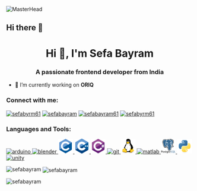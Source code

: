 
![MasterHead](https://media.licdn.com/dms/image/v2/D4D16AQGz2Mn9iySuiQ/profile-displaybackgroundimage-shrink_350_1400/B4DZcbi_cjGgAg-/0/1748513854411?e=1753920000&v=beta&t=sElXtAOWzZ1xmSD5E3yMwHsuCiuZ6U8MzHUMnobJUJs)


## Hi there 👋 
<h1 align="center">Hi 👋, I'm Sefa Bayram</h1>
<h3 align="center">A passionate frontend developer from India</h3>




- 🔭 I’m currently working on **ORIQ**

<h3 align="left">Connect with me:</h3>
<p align="left">
<a href="https://twitter.com/sefabyrm61" target="blank"><img align="center" src="https://raw.githubusercontent.com/rahuldkjain/github-profile-readme-generator/master/src/images/icons/Social/twitter.svg" alt="sefabyrm61" height="30" width="40" /></a>
<a href="https://linkedin.com/in/sefabayram" target="blank"><img align="center" src="https://raw.githubusercontent.com/rahuldkjain/github-profile-readme-generator/master/src/images/icons/Social/linked-in-alt.svg" alt="sefabayram" height="30" width="40" /></a>
<a href="https://kaggle.com/sefabayram61" target="blank"><img align="center" src="https://raw.githubusercontent.com/rahuldkjain/github-profile-readme-generator/master/src/images/icons/Social/kaggle.svg" alt="sefabayram61" height="30" width="40" /></a>
<a href="https://instagram.com/sefabyrm61" target="blank"><img align="center" src="https://raw.githubusercontent.com/rahuldkjain/github-profile-readme-generator/master/src/images/icons/Social/instagram.svg" alt="sefabyrm61" height="30" width="40" /></a>
</p>

<h3 align="left">Languages and Tools:</h3>
<p align="left"> <a href="https://www.arduino.cc/" target="_blank" rel="noreferrer"> <img src="https://cdn.worldvectorlogo.com/logos/arduino-1.svg" alt="arduino" width="40" height="40"/> </a> <a href="https://www.blender.org/" target="_blank" rel="noreferrer"> <img src="https://download.blender.org/branding/community/blender_community_badge_white.svg" alt="blender" width="40" height="40"/> </a> <a href="https://www.cprogramming.com/" target="_blank" rel="noreferrer"> <img src="https://raw.githubusercontent.com/devicons/devicon/master/icons/c/c-original.svg" alt="c" width="40" height="40"/> </a> <a href="https://www.w3schools.com/cpp/" target="_blank" rel="noreferrer"> <img src="https://raw.githubusercontent.com/devicons/devicon/master/icons/cplusplus/cplusplus-original.svg" alt="cplusplus" width="40" height="40"/> </a> <a href="https://www.w3schools.com/cs/" target="_blank" rel="noreferrer"> <img src="https://raw.githubusercontent.com/devicons/devicon/master/icons/csharp/csharp-original.svg" alt="csharp" width="40" height="40"/> </a> <a href="https://git-scm.com/" target="_blank" rel="noreferrer"> <img src="https://www.vectorlogo.zone/logos/git-scm/git-scm-icon.svg" alt="git" width="40" height="40"/> </a> <a href="https://www.linux.org/" target="_blank" rel="noreferrer"> <img src="https://raw.githubusercontent.com/devicons/devicon/master/icons/linux/linux-original.svg" alt="linux" width="40" height="40"/> </a> <a href="https://www.mathworks.com/" target="_blank" rel="noreferrer"> <img src="https://upload.wikimedia.org/wikipedia/commons/2/21/Matlab_Logo.png" alt="matlab" width="40" height="40"/> </a> <a href="https://www.postgresql.org" target="_blank" rel="noreferrer"> <img src="https://raw.githubusercontent.com/devicons/devicon/master/icons/postgresql/postgresql-original-wordmark.svg" alt="postgresql" width="40" height="40"/> </a> <a href="https://www.python.org" target="_blank" rel="noreferrer"> <img src="https://raw.githubusercontent.com/devicons/devicon/master/icons/python/python-original.svg" alt="python" width="40" height="40"/> </a> <a href="https://unity.com/" target="_blank" rel="noreferrer"> <img src="https://www.vectorlogo.zone/logos/unity3d/unity3d-icon.svg" alt="unity" width="40" height="40"/> </a> </p>

<p><img align="left" src="https://github-readme-stats.vercel.app/api/top-langs?username=sefabayram&show_icons=true&locale=en&layout=compact" alt="sefabayram" /></p>

<p>&nbsp;<img align="center" src="https://github-readme-stats.vercel.app/api?username=sefabayram&show_icons=true&locale=en" alt="sefabayram" /></p>
<p align="left"> <img src="https://komarev.com/ghpvc/?username=sefabayram&label=Profile%20views&color=0e75b6&style=flat" alt="sefabayram" /> </p>
